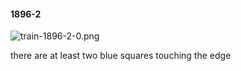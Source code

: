 #### 1896-2
![train-1896-2-0.png](https://github.com/lil-lab/nlvr/raw/master/nlvr/train/images/76/train-1896-2-0.png "train-1896-2-0.png")

there are at least two blue squares touching the edge
